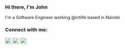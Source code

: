 ### Hi there, I'm John

 I'm a Software Engineer working @ictlife based in Nairobi

### Connect with me:

<!--[<img align="left" alt="JohnMaina.com" width="22px" src="https://raw.githubusercontent.com/iconic/open-iconic/master/svg/globe.svg" />][website]-->
[<img align="left" alt="JohnMaina | Twitter" width="22px" src="https://cdn.jsdelivr.net/npm/simple-icons@v3/icons/twitter.svg" />][twitter]
[<img align="left" alt="JohnMaina | LinkedIn" width="22px" src="https://cdn.jsdelivr.net/npm/simple-icons@v3/icons/linkedin.svg" />][linkedin]
[<img align="left" alt="JohnMaina | Instagram" width="22px" src="https://cdn.jsdelivr.net/npm/simple-icons@v3/icons/instagram.svg" />][instagram]

<br />
<br />

<!-- [website]: https://JohnMaina.com -->
[twitter]: https://twitter.com/jqhnmaina
[instagram]: https://www.instagram.com/jqhn_maina
[linkedin]: https://www.linkedin.com/in/john-maina

<!--
**jqhnmaina/jqhnmaina** is a ✨ _special_ ✨ repository because its `README.md` (this file) appears on your GitHub profile.

Here are some ideas to get you started:

- 🔭 I’m currently working on ...
- 🌱 I’m currently learning ...
- 👯 I’m looking to collaborate on ...
- 🤔 I’m looking for help with ...
- 💬 Ask me about ...
- 📫 How to reach me: ...
- 😄 Pronouns: ...
- ⚡ Fun fact: ...
-->
